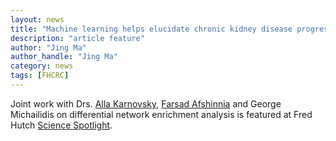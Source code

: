 ```yaml
---
layout: news
title: "Machine learning helps elucidate chronic kidney disease progression" 
description: "article feature"
author: "Jing Ma"
author_handle: "Jing Ma"
category: news
tags: [FHCRC]
---
```


Joint work with Drs. [Alla Karnovsky](https://medicine.umich.edu/dept/dcmb/alla-karnovsky-phd), [Farsad Afshinnia](http://pennathur.med.umich.edu/farsad-afshinnia-md-ms) and George Michailidis on differential network enrichment analysis is featured at Fred Hutch [Science Spotlight](http://www.fredhutch.org/en/news/spotlight/2019/05/phs_ma_bioinformatics.html).

